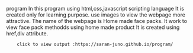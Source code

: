  program
In this program using html,css,javascript scripting language
 It is created only for learning purpose.
use images to view the webpage more attractive.
The name of the webpage is Home made face packs.
It work to view face pack methodds using home made product
It is created using href,div attribute.
         
         
        click to view output :https://saran-juno.github.io/program/
